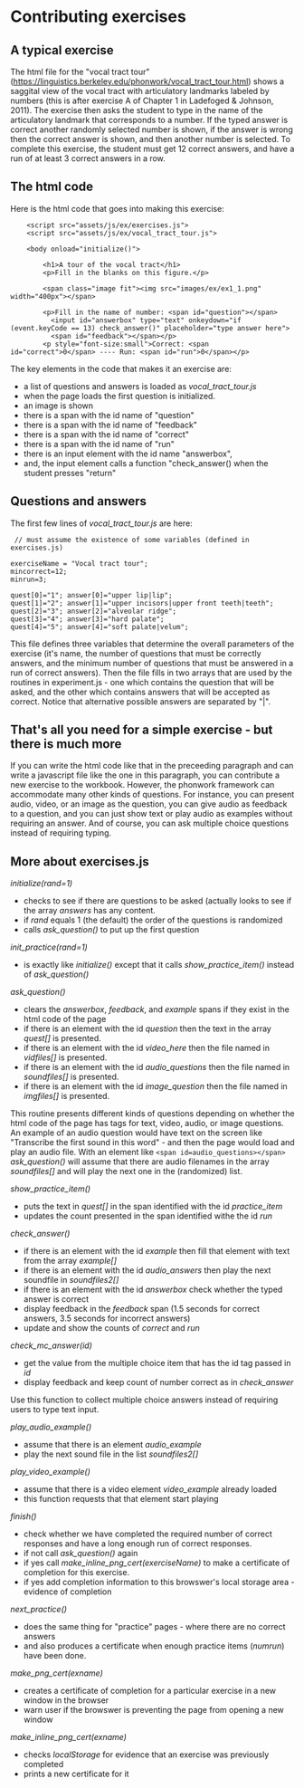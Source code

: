 # Contributing exercises #

## A typical exercise ##

The html file for the "vocal tract tour" (https://linguistics.berkeley.edu/phonwork/vocal_tract_tour.html) shows 
a saggital view of the vocal tract with articulatory landmarks labeled by numbers (this is after exercise A 
of Chapter 1 in Ladefoged & Johnson, 2011).  The exercise then asks the student to type in the name of 
the articulatory landmark that corresponds to a number.  If the typed answer is correct another randomly selected 
number is shown, if the answer is wrong then the correct answer is shown, and then another number is selected. 
To complete this exercise, the student must get 12 correct answers, and have a run of at least 3 correct answers 
in a row.

## The html code ##

Here is the html code that goes into making this exercise:

```
    <script src="assets/js/ex/exercises.js">
    <script src="assets/js/ex/vocal_tract_tour.js">

    <body onload="initialize()">

        <h1>A tour of the vocal tract</h1>
        <p>Fill in the blanks on this figure.</p>
        
        <span class="image fit"><img src="images/ex/ex1_1.png" width="400px"></span>
        
        <p>Fill in the name of number: <span id="question"></span>
          <input id="answerbox" type="text" onkeydown="if (event.keyCode == 13) check_answer()" placeholder="type answer here">
          <span id="feedback"></span></p>
        <p style="font-size:small">Correct: <span id="correct">0</span> ---- Run: <span id="run">0</span></p>   
```

The key elements in the code that makes it an exercise are:
  - a list of questions and answers is loaded as *vocal_tract_tour.js*
  - when the page loads the first question is initialized.
  - an image is shown
  - there is a span with the id name of "question"
  - there is a span with the id name of "feedback"
  - there is a span with the id name of "correct"
  - there is a span with the id name of "run"
  - there is an input element with the id name "answerbox", 
  - and, the input element calls a function "check_answer() when the student presses "return"
  
## Questions and answers ##
       
The first few lines of *vocal_tract_tour.js* are here:

```
 // must assume the existence of some variables (defined in exercises.js)

exerciseName = "Vocal tract tour";
mincorrect=12;
minrun=3;

quest[0]="1"; answer[0]="upper lip|lip";
quest[1]="2"; answer[1]="upper incisors|upper front teeth|teeth";
quest[2]="3"; answer[2]="alveolar ridge";
quest[3]="4"; answer[3]="hard palate";
quest[4]="5"; answer[4]="soft palate|velum";
```

This file defines three variables that determine the overall parameters of the exercise (it's name, the number of questions that must be correctly answers, 
and the minimum number of questions that must be answered in a run of correct answers).   Then the file fills in two arrays that are used by the routines in 
experiment.js - one which contains the question that will be asked, and the other which contains answers that will be accepted as correct.  Notice that 
alternative possible answers are separated by "|".  

## That's all you need for a simple exercise - but there is much more ##

If you can write the html code like that in the preceeding paragraph and can write a javascript file 
like the one in this paragraph, you can contribute a new exercise to the workbook.  However, the phonwork framework 
can accommodate many other kinds of questions.  For instance, you can present audio, video, or an image as the question, 
you can give audio as feedback to a question, and you can just show text or play audio as examples without requiring 
an answer.  And of course, you can ask multiple choice questions instead of requiring typing.

## More about exercises.js ##

*initialize(rand=1)* 
  - checks to see if there are questions to be asked (actually looks to see if the array *answers* has any content.  
  - if *rand* equals 1 (the default) the order of the questions is randomized
  - calls *ask_question()* to put up the first question

*init_practice(rand=1)*
  - is exactly like *initialize()* except that it calls *show_practice_item()* instead of *ask_question()*
  
*ask_question()*  

  - clears the *answerbox*, *feedback*, and *example* spans if they exist in the html code of the page
  - if there is an element with the id *question* then the text in the array *quest[]* is presented.
  - if there is an element with the id *video_here* then the file named in *vidfiles[]* is presented.
  - if there is an element with the id *audio_questions* then the file named in *soundfiles[]* is presented.
  - if there is an element with the id *image_question* then the file named in *imgfiles[]* is presented.

This routine presents different kinds of questions depending on whether the html code of the page 
has tags for text, video, audio, or image questions.  An example of an audio question would have text on the screen 
like "Transcribe the first sound in this word" - and then the page would load and play an audio file.  With an element 
like `<span id=audio_questions></span>` *ask_question()* will assume that there are audio filenames in the array 
*soundfiles[]* and will play the next one in the (randomized) list.  

*show_practice_item()*
  - puts the text in *quest[]* in the span identified with the id *practice_item*
  - updates the count presented in the span identified withe the id *run*

*check_answer()*
  - if there is an element with the id *example* then fill that element with text from the array *example[]*
  - if there is an element with the id *audio_answers* then play the next soundfile in *soundfiles2[]*
  - if there is an element with the id *answerbox* check whether the typed answer is correct
  - display feedback in the *feedback* span (1.5 seconds for correct answers, 3.5 seconds for incorrect answers)
  - update and show the counts of *correct* and *run*

*check_mc_answer(id)*
  - get the value from the multiple choice item that has the id tag passed in *id*
  - display feedback and keep count of number correct as in *check_answer*

Use this function to collect multiple choice answers instead of requiring users to type text input. 

*play_audio_example()*
  - assume that there is an element *audio_example*
  - play the next sound file in the list *soundfiles2[]*

*play_video_example()*
  - assume that there is a video element *video_example* already loaded
  - this function requests that that element start playing

*finish()*
  - check whether we have completed the required number of correct responses and have a long enough run of correct responses.
  - if not call *ask_question()* again
  - if yes call *make_inline_png_cert(exerciseName)* to make a certificate of completion for this exercise.
  - if yes add completion information to this browswer's local storage area - evidence of completion

*next_practice()*
  - does the same thing for "practice" pages - where there are no correct answers
  - and also produces a certificate when enough practice items (*numrun*) have been done.

*make_png_cert(exname)*
  - creates a certificate of completion for a particular exercise in a new window in the browser
  - warn user if the browswer is preventing the page from opening a new window

*make_inline_png_cert(exname)*
  - checks *localStorage* for evidence that an exercise was previously completed
  - prints a new certificate for it


